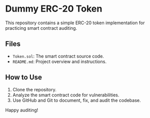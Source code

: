 # Dummy ERC-20 Token

This repository contains a simple ERC-20 token implementation for practicing smart contract auditing.

## Files
- `Token.sol`: The smart contract source code.
- `README.md`: Project overview and instructions.

## How to Use
1. Clone the repository.
2. Analyze the smart contract code for vulnerabilities.
3. Use GitHub and Git to document, fix, and audit the codebase.

Happy auditing!

